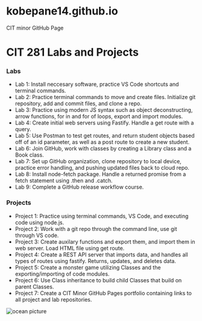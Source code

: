 # kobepane14.github.io
CIT minor GitHub Page 
<body>
<h1>CIT 281 Labs and Projects</h1>
<h3>Labs</h3>
<ul>
  <li>Lab 1: Install neccesary software, practice VS Code shortcuts and terminal commands.</li>
  <li>Lab 2: Practice terminal commands to move and create files. Initialize git repository, add and commit files, and clone a
  repo.</li>
  <li>Lab 3: Practice using modern JS syntax such as object deconstructing, arrow functions, for in and for of loops, export
  and import modules.</li>
  <li>Lab 4: Create initial web servers using Fastify. Handle a get route with a query.</li>
  <li>Lab 5: Use Postman to test get routes, and return student objects based off of an id parameter, as well as a post route
  to create a new student.</li>
  <li>Lab 6: Join GitHub, work with classes by creating a Library class and a Book class.</li>
  <li>Lab 7: Set up GitHub organization, clone repository to local device, practice error handling, and pushing updated files
  back to cloud repo.</li>
  <li>Lab 8: Install node-fetch package. Handle a returned promise from a fetch statement using .then and .catch.</li>
  <li>Lab 9: Complete a GitHub release workflow course.</li>
</ul>
<h3>Projects</h3>
<ul>
  <li>Project 1: Practice using terminal commands, VS Code, and executing code using node.js.</li>
  <li>Project 2: Work with a git repo through the command line, use git through VS code.</li>
  <li>Project 3: Create auxilary functions and export them, and import them in web server. Load HTML file using get route.</li>
  <li>Project 4: Create a REST API server that imports data, and handles all types of routes using fastify. Returns, updates,
  and deletes data.</li>
  <li>Project 5: Create a monster game utilizing Classes and the exporting/importing of code modules.</li>
  <li>Project 6: Use Class inheritance to build child Classes that build on parent Classes.</li>
  <li>Project 7: Create a CIT Minor GitHub Pages portfolio containing links to all project and lab repositories.</li>
</ul>
  <img src="steven-van-elk-8kQJCOXx3LM-unsplash.jpg" alt="ocean picture">
</body>
